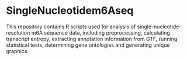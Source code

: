 # SingleNucleotidem6Aseq
This repository contains R scripts used for analysis of single-nucleotide-resolution m6A sequence data, including preprocessing, calculating transcript entropy, extracting annotation information from GTF, running statistical tests, determining gene ontologies and generating unique graphics. 

